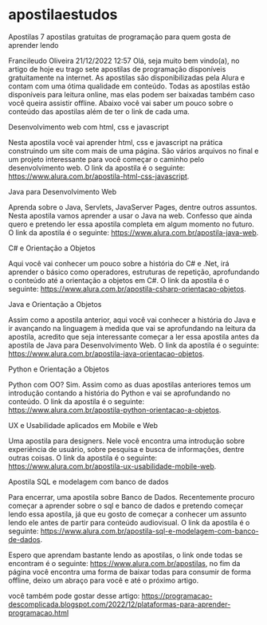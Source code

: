 # apostilaestudos
Apostilas
 7 apostilas gratuitas de programação para quem gosta de aprender lendo

Francileudo Oliveira
21/12/2022 12:57
  Olá, seja muito bem vindo(a), no artigo de hoje eu trago sete apostilas de programação disponíveis gratuitamente na internet. As apostilas são disponibilizadas pela Alura e contam com uma ótima qualidade em conteúdo. Todas as apostilas estão disponíveis para leitura online, mas elas podem ser baixadas também caso você queira assistir offline. Abaixo você vai saber um pouco sobre o conteúdo das apostilas além de ter o link de cada uma.



Desenvolvimento web com html, css e javascript




Nesta apostila você vai aprender html, css e javascript na prática construindo um site com mais de uma página. São vários arquivos no final e um projeto interessante para você começar o caminho pelo desenvolvimento web. O link da apostila é o seguinte: https://www.alura.com.br/apostila-html-css-javascript. 



Java para Desenvolvimento Web




Aprenda sobre o Java, Servlets, JavaServer Pages, dentre outros assuntos. Nesta apostila vamos aprender a usar o Java na web. Confesso que ainda quero e pretendo ler essa apostila completa em algum momento no futuro. O link da apostila é o seguinte: https://www.alura.com.br/apostila-java-web.



C# e Orientação a Objetos




Aqui você vai conhecer um pouco sobre a história do C# e .Net, irá aprender o básico como operadores, estruturas de repetição, aprofundando o conteúdo até a orientação a objetos em C#. O link da apostila é o seguinte: https://www.alura.com.br/apostila-csharp-orientacao-objetos.



Java e Orientação a Objetos




Assim como a apostila anterior, aqui você vai conhecer a história do Java e ir avançando na linguagem à medida que vai se aprofundando na leitura da apostila, acredito que seja interessante começar a ler essa apostila antes da apostila de Java para Desenvolvimento Web. O link da apostila é o seguinte: https://www.alura.com.br/apostila-java-orientacao-objetos.



Python e Orientação a Objetos




Python com OO? Sim. Assim como as duas apostilas anteriores temos um introdução contando a história do Python e vai se aprofundando no conteúdo. O link da apostila é o seguinte: https://www.alura.com.br/apostila-python-orientacao-a-objetos.



UX e Usabilidade aplicados em Mobile e Web




Uma apostila para designers. Nele você encontra uma introdução sobre experiência de usuário, sobre pesquisa e busca de informações, dentre outras coisas. O link da apostila é o seguinte: https://www.alura.com.br/apostila-ux-usabilidade-mobile-web.



Apostila SQL e modelagem com banco de dados




Para encerrar, uma apostila sobre Banco de Dados. Recentemente procuro começar a aprender sobre o sql e banco de dados e pretendo começar lendo essa apostila, já que eu gosto de começar a conhecer um assunto lendo ele antes de partir para conteúdo audiovisual. O link da apostila é o seguinte: https://www.alura.com.br/apostila-sql-e-modelagem-com-banco-de-dados.





Espero que aprendam bastante lendo as apostilas, o link onde todas se encontram é o seguinte: https://www.alura.com.br/apostilas, no fim da página você encontra uma forma de baixar todas para consumir de forma offline, deixo um abraço para você e até o próximo artigo. 



você também pode gostar desse artigo: https://programacao-descomplicada.blogspot.com/2022/12/plataformas-para-aprender-programacao.html
